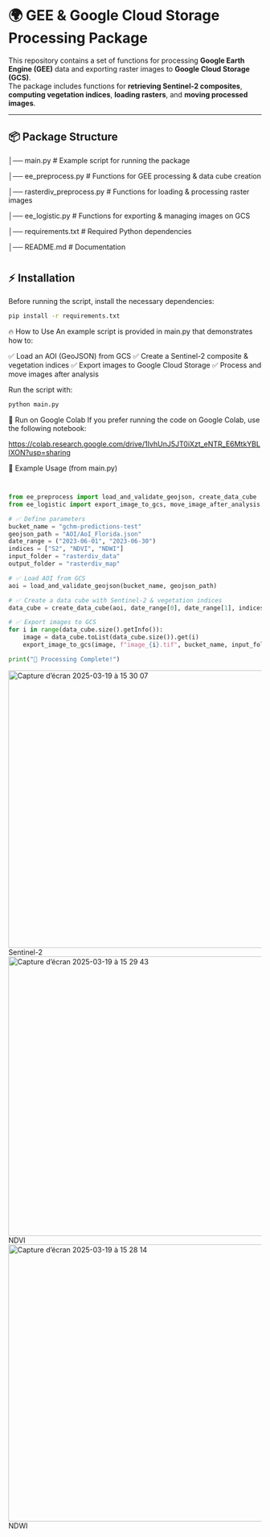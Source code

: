 # 🌍 GEE & Google Cloud Storage Processing Package

This repository contains a set of functions for processing **Google Earth Engine (GEE)** data and exporting raster images to **Google Cloud Storage (GCS)**.  
The package includes functions for **retrieving Sentinel-2 composites**, **computing vegetation indices**, **loading rasters**, and **moving processed images**.

---

## 📦 **Package Structure**

│── main.py # Example script for running the package 

│── ee_preprocess.py # Functions for GEE processing & data cube creation

│── rasterdiv_preprocess.py # Functions for loading & processing raster images

│── ee_logistic.py # Functions for exporting & managing images on GCS 


│── requirements.txt # Required Python dependencies 

│── README.md # Documentation 
#

## ⚡ **Installation**
Before running the script, install the necessary dependencies:
```bash
pip install -r requirements.txt
```
🔥 How to Use
An example script is provided in main.py that demonstrates how to:

✅ Load an AOI (GeoJSON) from GCS
✅ Create a Sentinel-2 composite & vegetation indices
✅ Export images to Google Cloud Storage
✅ Process and move images after analysis

Run the script with:
```bash
python main.py
```

🚀 Run on Google Colab
If you prefer running the code on Google Colab, use the following notebook:


https://colab.research.google.com/drive/1IvhUnJ5JT0iXzt_eNTR_E6MtkYBLlXON?usp=sharing


📌 Example Usage (from main.py)
```python


from ee_preprocess import load_and_validate_geojson, create_data_cube
from ee_logistic import export_image_to_gcs, move_image_after_analysis

# ✅ Define parameters
bucket_name = "gchm-predictions-test"
geojson_path = "AOI/AoI_Florida.json"
date_range = ("2023-06-01", "2023-06-30")
indices = ["S2", "NDVI", "NDWI"]
input_folder = "rasterdiv_data"
output_folder = "rasterdiv_map"

# ✅ Load AOI from GCS
aoi = load_and_validate_geojson(bucket_name, geojson_path)

# ✅ Create a data cube with Sentinel-2 & vegetation indices
data_cube = create_data_cube(aoi, date_range[0], date_range[1], indices=indices)

# ✅ Export images to GCS
for i in range(data_cube.size().getInfo()):
    image = data_cube.toList(data_cube.size()).get(i)
    export_image_to_gcs(image, f"image_{i}.tif", bucket_name, input_folder, aoi)

print("🎉 Processing Complete!")
```
<img width="552" alt="Capture d’écran 2025-03-19 à 15 30 07" src="https://github.com/user-attachments/assets/68018e5e-49e1-4b97-9469-1ed8f2a39b02" />
Sentinel-2
<img width="556" alt="Capture d’écran 2025-03-19 à 15 29 43" src="https://github.com/user-attachments/assets/d4627d90-cb06-4f6e-a030-cb4161c68df7" />
NDVI
<img width="551" alt="Capture d’écran 2025-03-19 à 15 28 14" src="https://github.com/user-attachments/assets/d3291d1f-4115-4df1-8ad8-a4e55f9ecdce" />
NDWI
